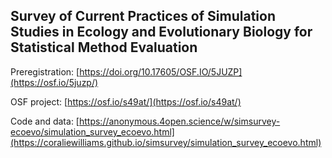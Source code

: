 ## Survey of Current Practices of Simulation Studies in Ecology and Evolutionary Biology for Statistical Method Evaluation

Preregistration: [https://doi.org/10.17605/OSF.IO/5JUZP](https://osf.io/5juzp/)

OSF project: [https://osf.io/s49at/](https://osf.io/s49at/)

Code and data: [https://anonymous.4open.science/w/simsurvey-ecoevo/simulation_survey_ecoevo.html](https://coraliewilliams.github.io/simsurvey/simulation_survey_ecoevo.html)


